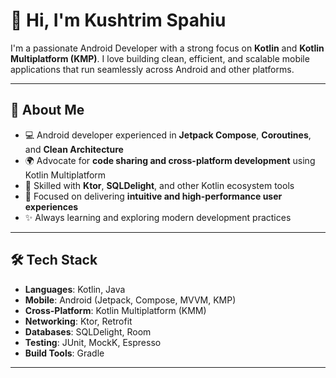 # 👋 Hi, I'm Kushtrim Spahiu

I'm a passionate Android Developer with a strong focus on **Kotlin** and **Kotlin Multiplatform (KMP)**. I love building clean, efficient, and scalable mobile applications that run seamlessly across Android and other platforms.

---

## 🚀 About Me

- 💻 Android developer experienced in **Jetpack Compose**, **Coroutines**, and **Clean Architecture**
- 🌍 Advocate for **code sharing and cross-platform development** using Kotlin Multiplatform
- 🔧 Skilled with **Ktor**, **SQLDelight**, and other Kotlin ecosystem tools
- 📱 Focused on delivering **intuitive and high-performance user experiences**
- ✨ Always learning and exploring modern development practices

---

## 🛠️ Tech Stack

- **Languages**: Kotlin, Java  
- **Mobile**: Android (Jetpack, Compose, MVVM, KMP)  
- **Cross-Platform**: Kotlin Multiplatform (KMM)  
- **Networking**: Ktor, Retrofit  
- **Databases**: SQLDelight, Room  
- **Testing**: JUnit, MockK, Espresso  
- **Build Tools**: Gradle  

---
